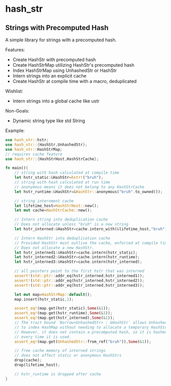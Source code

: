hash_str
========

## Strings with Precomputed Hash

A simple library for strings with a precomputed hash.

Features:
- Create HashStr with precomputed hash
- Create HashStrMap utilizing HashStr's precomputed hash
- Index HashStrMap using UnhashedStr or HashStr
- Intern strings into an explicit cache
- Create HashStr at compile time with a macro, deduplicated

Wishlist:
- Intern strings into a global cache like ustr

Non-Goals:
- Dynamic string type like std String

Example:
```rust
use hash_str::hstr;
use hash_str::{HashStr,UnhashedStr};
use hash_str::HashStrMap;
// requires cache feature
use hash_str::{HashStrHost,HashStrCache};

fn main(){
	// string with hash calculated at compile time
	let hstr_static:&HashStr=hstr!("bruh");
	// string with hash calculated at run time
	// anonymous means it does not belong to any HashStrCache
	let hstr_runtime:&HashStr=&HashStr::anonymous("bruh".to_owned());

	// string internment cache
	let lifetime_host=HashStrHost::new();
	let mut cache=HashStrCache::new();

	// Intern string into deduplication cache
	// Does not allocate unless "bruh" is a new string
	let hstr_interned:&HashStr=cache.intern_with(&lifetime_host,"bruh");

	// Intern HashStr into deduplication cache
	// Provided HashStr must outlive the cache, enforced at compile time
	// Does not allocate a new HashStr.
	let hstr_interned1:&HashStr=cache.intern(hstr_static);
	let hstr_interned2:&HashStr=cache.intern(hstr_runtime);
	let hstr_interned3:&HashStr=cache.intern(hstr_interned);

	// all pointers point to the first hstr that was interned
	assert!(std::ptr::addr_eq(hstr_interned,hstr_interned1));
	assert!(std::ptr::addr_eq(hstr_interned,hstr_interned2));
	assert!(std::ptr::addr_eq(hstr_interned,hstr_interned3));

	let mut map=HashStrMap::default();
	map.insert(hstr_static,1);

	assert_eq!(map.get(hstr_static),Some(&1));
	assert_eq!(map.get(hstr_runtime),Some(&1));
	assert_eq!(map.get(hstr_interned),Some(&1));
	// The trait bound `Borrow<UnhashedStr> : &HashStr` allows UnhashedStr
	// to index HashMap without needing to allocate a temporary HashStr.
	// However, it does not contain a precomputed hash, so it is hashed
	// every time it is used.
	assert_eq!(map.get(UnhashedStr::from_ref("bruh")),Some(&1));

	// free cache memory of interned strings
	// does not affect static or anonymous HashStrs
	drop(cache);
	drop(lifetime_host);

	// hstr_runtime is dropped after cache
}
```
